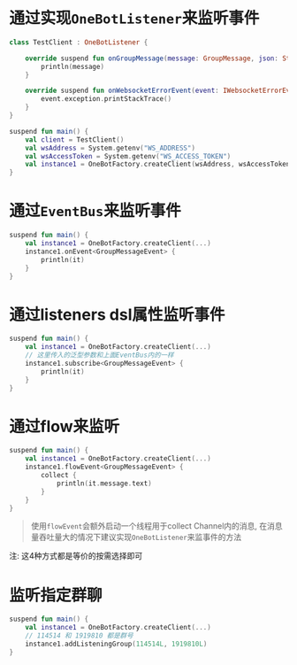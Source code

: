 # 通过实现`OneBotListener`来监听事件

```kotlin
class TestClient : OneBotListener {

    override suspend fun onGroupMessage(message: GroupMessage, json: String) {
        println(message)
    }

    override suspend fun onWebsocketErrorEvent(event: IWebsocketErrorEvent) {
        event.exception.printStackTrace()
    }
}

suspend fun main() {
    val client = TestClient()
    val wsAddress = System.getenv("WS_ADDRESS")
    val wsAccessToken = System.getenv("WS_ACCESS_TOKEN")
    val instance1 = OneBotFactory.createClient(wsAddress, wsAccessToken, client)
}
```

# 通过`EventBus`来监听事件

```kotlin
suspend fun main() {
    val instance1 = OneBotFactory.createClient(...)
    instance1.onEvent<GroupMessageEvent> {
        println(it)
    }
}
```

# 通过listeners dsl属性监听事件

```kotlin
suspend fun main() {
    val instance1 = OneBotFactory.createClient(...)
    // 这里传入的泛型参数和上面EventBus内的一样
    instance1.subscribe<GroupMessageEvent> {
        println(it)
    }
}
```

# 通过flow来监听

```kotlin
suspend fun main() {
    val instance1 = OneBotFactory.createClient(...)
    instance1.flowEvent<GroupMessageEvent> {
        collect {
            println(it.message.text)
        }
    }
}
```

> 使用`flowEvent`会额外启动一个线程用于collect Channel内的消息, 在消息量吞吐量大的情况下建议实现`OneBotListener`来监事件的方法

注: 这4种方式都是等价的按需选择即可

# 监听指定群聊

```kotlin
suspend fun main() {
    val instance1 = OneBotFactory.createClient(...)
    // 114514 和 1919810 都是群号
    instance1.addListeningGroup(114514L, 1919810L)
}
```


